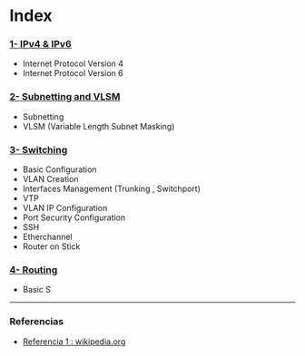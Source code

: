 # Index

### [1- IPv4 & IPv6  ](https://github.com/ciscoAnass/CCNA-1/blob/main/ipv4-ipv6.md)
- Internet Protocol Version 4
- Internet Protocol Version 6

### [2- Subnetting and VLSM  ](https://github.com/ciscoAnass/CCNA-1/blob/main/subnet-vlsm.md)
- Subnetting
- VLSM (Variable Length Subnet Masking)

### [3- Switching ](https://github.com/ciscoAnass/CCNA-1/blob/main/switching.md)
- Basic Configuration
- VLAN Creation
- Interfaces Management (Trunking , Switchport)
- VTP
- VLAN IP Configuration
- Port Security Configuration
- SSH
- Etherchannel
- Router on Stick


### [4- Routing ](https://github.com/ciscoAnass/CCNA-1/blob/main/routing.md)
- Basic S


***

### Referencias

- [Referencia 1 : wikipedia.org](https://en.wikipedia.org/)
